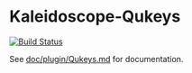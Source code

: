 # Kaleidoscope-Qukeys

[![Build Status][travis:image]][travis:status]

 [travis:image]: https://travis-ci.org/keyboardio/Kaleidoscope-Qukeys.svg?branch=master
 [travis:status]: https://travis-ci.org/keyboardio/Kaleidoscope-Qukeys

See [doc/plugin/Qukeys.md](doc/plugin/Qukeys.md) for documentation.
